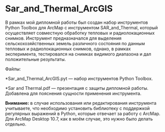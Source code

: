 # Sar_and_Thermal_ArcGIS
В рамках мой дипломной работы был создан набор инструментов Python Toolbox для ArcMap с инструментом SAR_and_Thermal, который осуществляет совместную обработку тепловых и радиолокационных снимков. 
Инструмент предназначался для выделения сельскохозяйственных земель различного состояния по данным тепловых и радиолокационных снимков, однако, в рамках эксперимента, тестировался на снимках видимого диапазона и дал положительные результаты. 

Файлы:

*Sar_and_Thermal_ArcGIS.pyt — набор инструментов Python Toolbox.

*Sar and Thermal.pdf — презентация с защиты дипломной работы. Добавлена для пояснения сущности применения инструмента.

**Внимание:** в случае использования или редактирования инструмента учитываете, что необходимо установить библиотеку с поддержкой регулярных выражений в Python, которые отвечает за работу с ArcMap. Для ArcMap Desktop 10.7, как в моём случае, это нужно было делать отдельно. 



